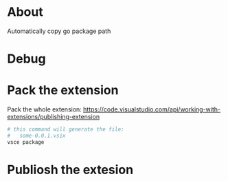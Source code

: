 # About
Automatically copy go package path

# Debug


# Pack the extension
Pack the whole extension: https://code.visualstudio.com/api/working-with-extensions/publishing-extension
```bash
# this command will generate the file:
#   some-0.0.1.vsix
vsce package
```

# Publiosh the extesion
